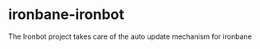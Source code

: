 ironbane-ironbot
================
The Ironbot project takes care of the auto update mechanism for ironbane
